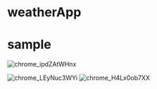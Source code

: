 # weatherApp
# sample
![chrome_ipdZAtWHnx](https://github.com/VISHAL-50/bharatIq-Task2-weatherApp/assets/95730585/91dee02f-dbea-4455-a2b6-919960be8cf5)

![chrome_LEyNuc3WYi](https://github.com/VISHAL-50/bharatIq-Task2-weatherApp/assets/95730585/8c11c784-0a7e-4ff9-b726-fab6b03284a8)
![chrome_H4Lx0ob7XX](https://github.com/VISHAL-50/bharatIq-Task2-weatherApp/assets/95730585/5e7170b7-2381-4a97-a558-a39c74d5766f)
